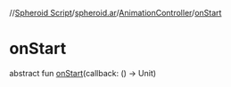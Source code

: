 //[Spheroid Script](../../index.md)/[spheroid.ar](../index.md)/[AnimationController](index.md)/[onStart](on-start.md)



# onStart  
 
abstract fun [onStart](on-start.md)(callback: () -> Unit)  



